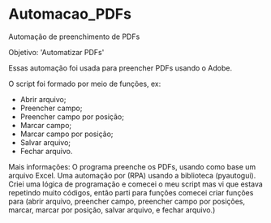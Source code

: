 # Automacao_PDFs
 Automação de preenchimento de PDFs

Objetivo: 'Automatizar PDFs'

Essas automação foi usada para preencher PDFs usando o Adobe.

O script foi formado por meio de funções, ex: 

* Abrir arquivo;
* Preencher campo;
* Preencher campo por posição;
* Marcar campo;
* Marcar campo por posição;
* Salvar arquivo;
* Fechar arquivo. 

Mais informações: O programa preenche os PDFs, usando como base um arquivo Excel. Uma automação por (RPA) usando a biblioteca (pyautogui).
Criei uma lógica de programação e comecei o meu script mas vi que estava repetindo muito códigos, então parti para funções comecei criar funções para (abrir arquivo, preencher campo, preencher campo por posições, marcar, marcar por posição, salvar arquivo, e fechar arquivo.)
